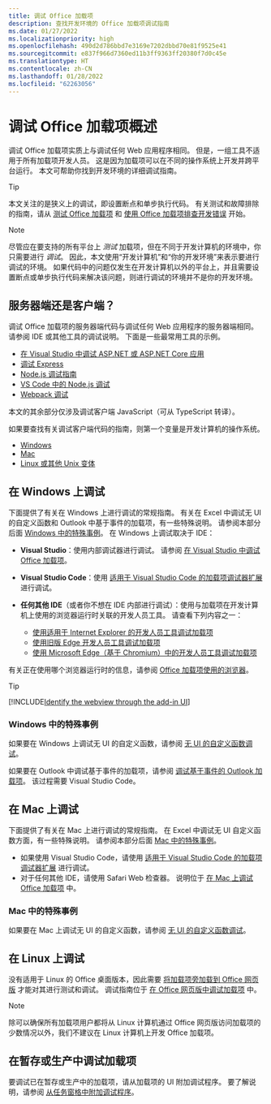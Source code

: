 ```yaml
---
title: 调试 Office 加载项
description: 查找开发环境的 Office 加载项调试指南
ms.date: 01/27/2022
ms.localizationpriority: high
ms.openlocfilehash: 490d2d786bbd7e3169e7202dbbd70e81f9525e41
ms.sourcegitcommit: e837f966d7360ed11b3ff9363ff20380f7d0c45e
ms.translationtype: HT
ms.contentlocale: zh-CN
ms.lasthandoff: 01/28/2022
ms.locfileid: "62263056"
---
```

# <a name="overview-of-debugging-office-add-ins"></a>调试 Office 加载项概述

调试 Office 加载项实质上与调试任何 Web 应用程序相同。 但是，一组工具不适用于所有加载项开发人员。 这是因为加载项可以在不同的操作系统上开发并跨平台运行。 本文可帮助你找到开发环境的详细调试指南。

> [!TIP]
> 本文关注的是狭义上的调试，即设置断点和单步执行代码。 有关测试和故障排除的指南，请从 [测试 Office 加载项](test-debug-office-add-ins.md) 和 [使用 Office 加载项排查开发错误](troubleshoot-development-errors.md) 开始。

> [!NOTE]
> 尽管应在要支持的所有平台上 *测试* 加载项，但在不同于开发计算机的环境中，你只需要进行 *调试*。 因此，本文使用“开发计算机”和“你的开发环境”来表示要进行调试的环境。 如果代码中的问题仅发生在开发计算机以外的平台上，并且需要设置断点或单步执行代码来解决该问题，则进行调试的环境并不是你的开发环境。

## <a name="server-side-or-client-side"></a>服务器端还是客户端？

调试 Office 加载项的服务器端代码与调试任何 Web 应用程序的服务器端相同。 请参阅 IDE 或其他工具的调试说明。 下面是一些最常用工具的示例。

- [在 Visual Studio 中调试 ASP.NET 或 ASP.NET Core 应用](/visualstudio/debugger/how-to-enable-debugging-for-aspnet-applications)
- [调试 Express](https://expressjs.com/en/guide/debugging.html)
- [Node.js 调试指南](https://nodejs.org/en/docs/guides/debugging-getting-started/)
- [VS Code 中的 Node.js 调试](https://code.visualstudio.com/docs/nodejs/nodejs-debugging)
- [Webpack 调试](https://webpack.js.org/contribute/debugging/)

本文的其余部分仅涉及调试客户端 JavaScript（可从 TypeScript 转译）。

如果要查找有关调试客户端代码的指南，则第一个变量是开发计算机的操作系统。

- [Windows](#debug-on-windows)
- [Mac](#debug-on-mac)
- [Linux 或其他 Unix 变体](#debug-on-linux)

## <a name="debug-on-windows"></a>在 Windows 上调试

下面提供了有关在 Windows 上进行调试的常规指南。 有关在 Excel 中调试无 UI 的自定义函数和 Outlook 中基于事件的加载项，有一些特殊说明。 请参阅本部分后面 [Windows 中的特殊事例](#special-cases-in-windows)。 在 Windows 上调试取决于 IDE：

- **Visual Studio**：使用内部调试器进行调试。 请参阅 [在 Visual Studio 中调试 Office 加载项](../develop/debug-office-add-ins-in-visual-studio.md)。
- **Visual Studio Code**：使用 [适用于 Visual Studio Code 的加载项调试器扩展](debug-with-vs-extension.md) 进行调试。
- **任何其他 IDE**（或者你不想在 IDE 内部进行调试）：使用与加载项在开发计算机上使用的浏览器运行时关联的开发人员工具。 请查看下列内容之一：

    - [使用适用于 Internet Explorer 的开发人员工具调试加载项](debug-add-ins-using-f12-tools-ie.md)
    - [使用旧版 Edge 开发人员工具调试加载项](debug-add-ins-using-devtools-edge-legacy.md)
    - [使用 Microsoft Edge（基于 Chromium）中的开发人员工具调试加载项](debug-add-ins-using-devtools-edge-chromium.md)

有关正在使用哪个浏览器运行时的信息，请参阅 [Office 加载项使用的浏览器](../concepts/browsers-used-by-office-web-add-ins.md)。

> [!TIP]
> [!INCLUDE[Identify the webview through the add-in UI](../includes/identify-webview-in-ui.md)]

### <a name="special-cases-in-windows"></a>Windows 中的特殊事例

如果要在 Windows 上调试无 UI 的自定义函数，请参阅 [无 UI 的自定义函数调试](../excel/custom-functions-debugging.md)。

如果要在 Outlook 中调试基于事件的加载项，请参阅 [调试基于事件的 Outlook 加载项](../outlook/debug-autolaunch.md)。 该过程需要 Visual Studio Code。

## <a name="debug-on-mac"></a>在 Mac 上调试

下面提供了有关在 Mac 上进行调试的常规指南。 在 Excel 中调试无 UI 自定义函数方面，有一些特殊说明。 请参阅本部分后面 [Mac 中的特殊事例](#special-cases-in-mac)。

- 如果使用 Visual Studio Code，请使用 [适用于 Visual Studio Code 的加载项调试器扩展](debug-with-vs-extension.md) 进行调试。
- 对于任何其他 IDE，请使用 Safari Web 检查器。 说明位于 [在 Mac 上调试 Office 加载项](debug-office-add-ins-on-ipad-and-mac.md) 中。

### <a name="special-cases-in-mac"></a>Mac 中的特殊事例

如果要在 Mac 上调试无 UI 的自定义函数，请参阅 [无 UI 的自定义函数调试](../excel/custom-functions-debugging.md)。

## <a name="debug-on-linux"></a>在 Linux 上调试

没有适用于 Linux 的 Office 桌面版本，因此需要 [将加载项旁加载到 Office 网页版](sideload-office-add-ins-for-testing.md) 才能对其进行测试和调试。 调试指南位于 [在 Office 网页版中调试加载项](debug-add-ins-in-office-online.md) 中。

> [!NOTE]
> 除可以确保所有加载项用户都将从 Linux 计算机通过 Office 网页版访问加载项的少数情况以外，我们不建议在 Linux 计算机上开发 Office 加载项。

## <a name="debug-add-ins-in-staging-or-production"></a>在暂存或生产中调试加载项

要调试已在暂存或生产中的加载项，请从加载项的 UI 附加调试程序。 要了解说明，请参阅 [从任务窗格中附加调试程序](attach-debugger-from-task-pane.md)。